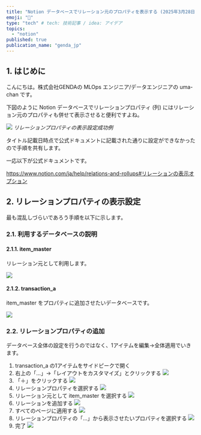 ```yaml
---
title: "Notion データベースでリレーション元のプロパティを表示する (2025年3月28日時点)"
emoji: "🐴"
type: "tech" # tech: 技術記事 / idea: アイデア
topics:
  - "notion"
published: true
publication_name: "genda_jp"
---
```


## 1. はじめに

こんにちは。株式会社GENDAの MLOps エンジニア/データエンジニアの uma-chan です。

下図のように Notion データベースでリレーションプロパティ (列) にはリレーション元のプロパティも併せて表示させると便利ですよね。

![](/images/2025-03-28-display-notion-relation-property-as-section/goal.png)
*リレーションプロパティの表示設定成功例*

タイトル記載日時点で公式ドキュメントに記載された通りに設定ができなかったので手順を共有します。

一応以下が公式ドキュメントです。

https://www.notion.com/ja/help/relations-and-rollups#リレーションの表示オプション

## 2. リレーションプロパティの表示設定

最も混乱しづらいであろう手順を以下に示します。

### 2.1. 利用するデータベースの説明

#### 2.1.1. item_master

リレーション元として利用します。

![](/images/2025-03-28-display-notion-relation-property-as-section/item_master.png)

#### 2.1.2. transaction_a

item_master をプロパティに追加させたいデータベースです。

![](/images/2025-03-28-display-notion-relation-property-as-section/transaction_a.png)

### 2.2. リレーションプロパティの追加

データベース全体の設定を行うのではなく、1アイテムを編集→全体適用でいきます。

1. transaction_a の1アイテムをサイドピークで開く
1. 右上の「…」→「レイアウトをカスタマイズ」とクリックする
    ![](/images/2025-03-28-display-notion-relation-property-as-section/01-customize-layout.png)
1. 「＋」をクリックする
    ![](/images/2025-03-28-display-notion-relation-property-as-section/02-click-plus.png)
1. リレーションプロパティを選択する
    ![](/images/2025-03-28-display-notion-relation-property-as-section/03-add-relation.png)
1. リレーション元として item_master を選択する
    ![](/images/2025-03-28-display-notion-relation-property-as-section/04-add-item-master.png)
1. リレーションを追加する
    ![](/images/2025-03-28-display-notion-relation-property-as-section/05-add-relation.png)
1. すべてのページに適用する
    ![](/images/2025-03-28-display-notion-relation-property-as-section/06-apply.png)
1. リレーションプロパティの「…」から表示させたいプロパティを選択する
    ![](/images/2025-03-28-display-notion-relation-property-as-section/07-set-property.png)
1. 完了
    ![](/images/2025-03-28-display-notion-relation-property-as-section/goal.png)

